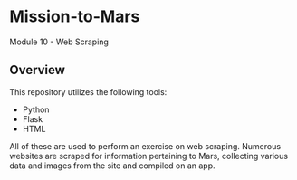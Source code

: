 # Mission-to-Mars
Module 10 - Web Scraping

## Overview

This repository utilizes the following tools:
* Python
* Flask
* HTML

All of these are used to perform an exercise on web scraping. Numerous websites are scraped for information pertaining to Mars, collecting various data and images from the site and compiled on an app. 
